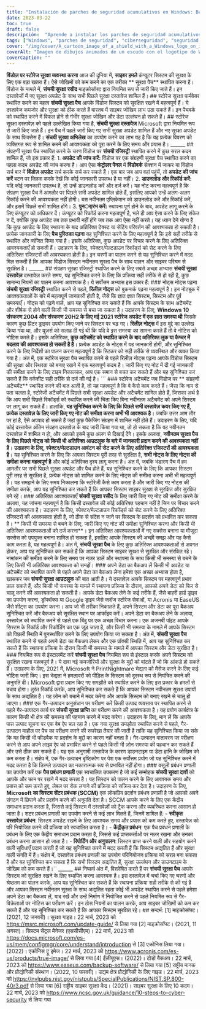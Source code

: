```yaml
---
title: "Instalación de parches de seguridad acumulativos en Windows: Buenas prácticas"
date: 2023-03-22
toc: true
draft: false
descripción:  "Aprende a instalar los parches de seguridad acumulativos en Windows y sigue las mejores prácticas para mantener tu sistema a salvo de ciberataques."
tags: ["Windows", "parches de seguridad", "ciberseguridad", "seguridad del sistema", "Microsoft", "parches acumulativos", "gestión de parches", "copia de seguridad de datos", "Spectre/Meltdown", "cifrado", "vulnerabilidades del sistema", "actualizaciones del sistema", "implantación de parches", "entornos de no producción", "configuración del sistema", "seguridad informática", "sistema de gestión de parches", "análisis de vulnerabilidades", "notas de la versión", "mantenimiento del sistema"].
cover: "/img/cover/A_cartoon_image_of_a_shield_with_a_Windows_logo_on_it.png"
coverAlt: "Imagen de dibujos animados de un escudo con el logotipo de Windows protegido por un candado"
coverCaption: ""
---
```


  **विंडोज़ पर स्टोरेज सुरक्षा व्यवस्था करना** आज की दुनिया में, **साइबर हमले** कंप्यूटर सिस्टम की सुरक्षा के लिए एक बड़ा खतरा हैं। ऐसे जोखिमों को कम करने का एक तरीका ** सुरक्षा पैच** स्थापित करना है। विंडोज के मामले में, **संचयी सुरक्षा रसीद** माइक्रोसॉफ्ट द्वारा नियमित रूप से जारी किए जाते हैं। इन दस्तावेजों में नए सुरक्षा अपडेट के साथ सभी पिछले सुरक्षा दस्तावेज शामिल हैं। ## स्टोरेज सुरक्षा फर्मवेयर स्थापित करने का महत्व **संचयी सुरक्षा पैच** आपके विंडोज सिस्टम को सुरक्षित रखने में महत्वपूर्ण हैं। ये दस्तावेज कमजोर और सुरक्षा को ठीक करते हैं वास्तव में साइबर जोखिम लाभ उठा सकते हैं। इन पैचवर्क को स्थापित करने में विफल होने से गंभीर सुरक्षा जोखिम और डेटा उल्लंघन हो सकते हैं। ## स्टोरेज सुरक्षा दस्तावेज़ को पहले उल्लेखित किया गया है, **संचयी सुरक्षा दस्तावेज़** Microsoft द्वारा नियमित रूप से जारी किए जाते हैं। इन पैच में पहले जारी किए गए सभी सुरक्षा अपडेट शामिल हैं और नए सुरक्षा अपडेट के साथ फिक्सेस हैं। **संचयी सुरक्षा अभिलेख** का उपयोग करने का लाभ यह है कि यह प्रत्येक विवरण को व्यक्तिगत रूप से शामिल करने की आवश्यकता को पूरा करने के लिए समय और प्रयास है। ______ ## संग्रहणी सुरक्षा पैच स्थापित करने के चरण विंडोज पर **संचयी रजिस्ट्री** स्थापित करने में कुछ सरल कदम शामिल हैं, जो इस प्रकार हैं: 1. **अपडेट की जांच करें:** विंडोज पर एक संग्रहणी सुरक्षा पैच स्थापित करने का पहला कदम अपडेट की जांच करना है। आप ऐसा **कंट्रोलर पैनल** में **विंडोवर्क** सेक्शन में जाकर या विंडोज सर्च बार में **विंडोज़ अपडेट** सर्च करके सर्च कर सकते हैं। एक बार जब आप वहां पहुंचें, तो **अपडेट की जांच करें** बटन पर क्लिक करके देखें कि कोई जानकारी उपलब्ध है या नहीं। 2. **डाउनलोड और रिकॉर्ड करें:** यदि कोई जानकारी उपलब्ध है, तो उन्हें डाउनलोड करें और दर्ज करें। यह नोट करना महत्वपूर्ण है कि संग्रहण सुरक्षा पैच में आमतौर पर पिछले सभी अपडेट शामिल होते हैं, इसलिए आपको उन्हें अलग-अलग रिकॉर्ड करने की आवश्यकता नहीं होगी। बस नवीनतम एप्लिकेशन को डाउनलोड करें और रिकॉर्ड करें, और इसमें पिछले सभी शामिल होंगे। 3. **पुनर्ारंभ करें:** स्थापना पूर्ण होने के बाद, अपडेट लागू करने के लिए कंप्यूटर को अधिकार दें। कंप्यूटर को रिकॉर्ड करना महत्वपूर्ण है, भले ही आप ऐसा करने के लिए संकेत न दें, क्योंकि कुछ अपडेट तब तक प्रभावी नहीं होंगे जब तक आप ऐसा नहीं करते। यह ध्यान देने योग्य है कि कुछ अपडेट के लिए स्थापना के बाद अतिरिक्त टेक्स्ट या सेटिंग परिवर्तन की आवश्यकता हो सकती है। प्रत्येक जानकारी के लिए **पैच पुस्तिका पढ़ना** यह सुनिश्चित करने के लिए महत्वपूर्ण है कि इसे सही तरीके से स्थापित और व्यंजित किया गया है। इसके अतिरिक्त, कुछ अपडेट पर विचार करने के लिए अतिरिक्त आवश्यकताएँ हो सकती हैं। उदाहरण के लिए, स्पेक्टर/मेल्टडाउन रिकॉर्ड्स को सेट करने के लिए अतिरिक्त रजिस्टरों की आवश्यकता होती है। इन चरणों का पालन करने से यह सुनिश्चित करने में मदद मिल सकती है कि आपका विंडोज सिस्टम नवीनतम सुरक्षा पैच के साथ पालन और साइबर परिश्रम से सुरक्षित है। ______ ## संग्रहण सुरक्षा रजिस्ट्री स्थापित करने के लिए सबसे अच्छा अभ्यास **संचयी सुरक्षा दस्तावेज़** दस्तावेज़ करते समय, यह सुनिश्चित करने के लिए कि प्रक्रिया सही तरीके से हो रही है, कुछ सामान्य नियमों का पालन करना आवश्यक है। ये सर्वोत्तम अभ्यास इस प्रकार हैं: ### नोट्स नोट्स पढ़ना **संचयी सुरक्षा रजिस्ट्री** स्थापित करने से पहले, **रिलीज़ नोट्स** को बुकमार्क पढ़ना महत्वपूर्ण है। इन नोटबुक में आवश्यकताओं के बारे में महत्वपूर्ण जानकारी होती है, जैसे कि ज्ञात ज्ञात सिस्टम, सिस्टम और पूर्व समस्याएँ। नोट्स को पढ़ने वाले, आप यह सुनिश्चित कर सकते हैं कि आपके सिस्टम के साथ अटैचमेंट और शीर्षक से होने वाली किसी भी समस्या से बचा जा सकता है। उदाहरण के लिए, **Windows 10 संस्करण 2004 और संस्करण 20H2 के लिए **मई 2021 स्टोरेज अपडेट** में एक ज्ञात समस्या थी** जिसके कारण कुछ प्रिंटर ड्राइवर उपयोग किए जाने पर सिस्टम पर चढ़ गए। **रिलीज़ नोट्स** में इस मुद्दे का उल्लेख किया गया था, और यूज़र्स को सलाह दी गई थी कि यदि वे इस समस्या का सामना करते हैं तो वे नोटिस को नोटिस करते हैं। इसके अतिरिक्त, **कुछ अटैचमेंट को स्थापित करने के बाद अतिरिक्त लुक या कैप्चर में बदलाव की आवश्यकता हो सकती है है**। प्रत्येक अपडेट के नोट्स में यह जानकारी होगी, और सुनिश्चित करने के लिए निर्देशों का पालन करना महत्वपूर्ण है कि स्टिकर को सही तरीके से व्यवस्थित और व्‍यक्त किया गया है। अंत में, एक स्टोरेज सुरक्षा पैच स्थापित करने से पहले रिलीज़ नोट्स पढ़ना आपके विंडोज सिस्टम की सुरक्षा और स्थिरता को बनाए रखने में एक महत्वपूर्ण कदम है। जारी किए गए नोट में दी गई जानकारी की समीक्षा करने के लिए टाइम निकालकर, आप एक समान से बचत कर सकते हैं और यह सुनिश्चित कर सकते हैं कि वर्कशीट सही तरीके से दर्ज की गई है। ``` ### स्टोरेज अटैचमेंट जब विंडोज पर ** संग्रहणी अटैचमेंट** स्थापित करने की बात आती है, तो यह महत्वपूर्ण है कि वे कैसे काम करते हैं। जैसा कि नाम से पता चलता है, स्टोरेजी अटैचमेंट में पिछले सभी सुरक्षा अपडेट और अटैचमेंट शामिल होते हैं, जिसका अर्थ है कि आप सभी पिछले रिकॉर्ड्स को स्थापित करने की चिंता किए बिना नवीनतम अटैचमेंट को अपने सिस्टम पर लागू कर सकते हैं। हालांकि, **यह सुनिश्चित करने के लिए कि पिछले सभी दस्तावेज़ कवर किए गए हैं, प्रत्येक दस्तावेज़ के लिए जारी किए गए नोट की समीक्षा करना अभी भी आवश्यक है**। जबकि उत्तर आम तौर पर हां है, ऐसे अपवाद हो सकते हैं जहां कुछ पैकेजिंग संग्रहण में शामिल नहीं होते हैं। उदाहरण के लिए, यदि कोई दस्तावेज़ अंतिम संग्रहण दस्तावेज़ के बाद जारी किया गया था, तो हो सकता है कि वह नवीनतम दस्तावेज़ में शामिल न हो, और आपको इसमें कुछ अलग से दिखाई देंगे। इसके अलावा, **नवीनतम सुरक्षा पैच के लिए पिछले नोट्स को किसी भी अतिरिक्त आउटलुक के बारे में जानकारी प्रदान करने की आवश्यकता नहीं है**। **उदाहरण के लिए, स्पेक्टर/मेल्टडाउन आवंटन को सेट करने के लिए अतिरिक्त रजिस्टरों की आवश्यकता है**। यह सुनिश्चित करने के लिए कि आपका सिस्टम पूरी तरह से सुरक्षित है, **सभी नोट्स के लिए नोट्स की समीक्षा करना महत्वपूर्ण है** और कोई अतिरिक्त दृश्य लागू करना है। अंत में, जबकि भंडारण पैच में हम आमतौर पर सभी पिछले सुरक्षा अपडेट और पैच होते हैं, यह सुनिश्चित करने के लिए कि आपका सिस्टम पूरी तरह से सुरक्षित है, प्रत्येक नोट्स को शामिल करने के लिए नोट्स की समीक्षा करना अभी भी महत्वपूर्ण है। यह समझने के लिए समय निकालना कि स्टोरेजी कैसे काम करता है और जारी किए गए नोट्स की समीक्षा करके, आप यह सुनिश्चित कर सकते हैं कि आपका सिस्टम साइबर सुरक्षा से सुरक्षित और सुरक्षित बने रहें। ### अतिरिक्त आवश्यकताएँ **संचयी सुरक्षा रसीद** के लिए जारी किए गए नोट की समीक्षा करने के अलावा, यह जांचना महत्वपूर्ण है कि किसी दस्तावेज़ की कोई अतिरिक्त पहचान नहीं है जिन पर विचार करने की आवश्यकता है। उदाहरण के लिए, स्पेक्टर/मेल्टडाउन रिकॉर्ड्स को सेट करने के लिए अतिरिक्त रजिस्टरों की आवश्यकता होती है, जो ठीक से संदेश न जाने पर सिस्टम के प्रदर्शन को प्रभावित कर सकता है। ** किसी भी समस्या से बचने के लिए, जारी किए गए नोट की समीक्षा सुनिश्चित करना और किसी भी अतिरिक्त आवश्यकताओं को दर्ज करना**। इन अतिरिक्त आवश्यकताओं में नए सक्सेस बनाना या मौजूदा सक्सेस को उपयुक्त बनाना शामिल हो सकता है, इसलिए आपके सिस्टम की अच्छी समझ और यह कैसे काम करता है, यह महत्वपूर्ण है। अंत में, **संचयी सुरक्षा पैच** के लिए कुछ अतिरिक्त आवश्यकताओं से अवगत होकर, आप यह सुनिश्चित कर सकते हैं कि आपका सिस्टम साइबर सुरक्षा से सुरक्षित और संरक्षित रहे। नामांकन की समीक्षा करने के लिए समय पर नज़र डालें और स्थापना के साथ किसी भी समस्या से बचने के लिए किसी भी अतिरिक्त आवश्यकता को समझें। ### अपने डेटा का बैकअप लें किसी भी अपडेट या अटैचमेंट को स्थापित करने से पहले अपने डेटा का बैकअप लेना हमेशा एक अच्छा अभ्यास होता है, खासकर जब **संचयी सुरक्षा आउटलुक** की बात आती है। ये दस्तावेज़ आपके सिस्टम पर महत्वपूर्ण प्रभाव डाल सकते हैं, और किसी भी समस्या के मामले में स्थापना प्रक्रिया के दौरान, आपको अपने डेटा को फिर से चालू करने की आवश्यकता हो सकती है। आपके डेटा बैकअप लेने के कई तरीके हैं, जैसे बाहरी हार्ड ड्राइव का उपयोग करना, ड्रॉपबॉक्स या Google ड्राइव जैसे क्लॉज स्टोरेज सेवाओं, या Acronis या EaseUS जैसे शीट्स का उपयोग करना। आप जो भी तरीका निकालते हैं, अपने सिस्टम और डेटा का पूरा बैकअप सुनिश्चित करें और बैकअप को सुरक्षित स्थान पर आर्काइव करें। अपने डेटा का बैकअप लेने के अलावा, दस्तावेज़ को स्थापित करने से पहले एक बिंदु पर एक अच्छा विचार करना। एक अजनबी पॉइंट आपके सिस्टम के रिकॉर्ड और रिकॉर्डिंग का एक जुड़ जाता है, और किसी भी समस्या के मामले में आपके सिस्टम को पिछली स्थिति में पुनर्स्थापित करने के लिए उपयोग किया जा सकता है। अंत में, **संचयी सुरक्षा पैच** स्थापित करने से पहले अपने डेटा का बैकअप लेकर और एक प्रॉक्सी स्थिति में, आप यह सुनिश्चित कर सकते हैं कि स्थापना प्रक्रिया के दौरान किसी भी समस्या के मामले में आपका सिस्टम और डेटा सुरक्षित है। ### नियमित रूप से इंस्टालमेंट करें **संचयी सुरक्षा पैच** नियमित रूप से इंस्टाल करके अपने सिस्टम को सुरक्षित रखना महत्वपूर्ण है। ये दावा नई कमजोरियों और सुरक्षा के मुद्दों को बांटते हैं जो कि आंकड़े हो सकते हैं। उदाहरण के लिए, 2021 में, Microsoft ने PrintNightmare भेद्यता को मैसेज करने के लिए कई नोटिस जारी किए। इस भेद्यता ने हमलावरों को पीड़ित के सिस्टम को दूरस्थ रूप से नियंत्रित करने की अनुमति दी। Microsoft द्वारा प्रदान किए गए समझौते को स्थापित करने के लिए इस प्रकार के हमलों से बचाव होगा। तुरंत रिकॉर्ड करके, आप सुनिश्चित कर सकते हैं कि आपका सिस्टम नवीनतम सुरक्षा उपायों के साथ अद्यतित है। यह ज़ोन को बचाने में मदद करेगा और आपके सिस्टम को बनाए रखने से चालू हो जाएगा। ### एक गैर-उत्पादन अनुसंधान पर परीक्षण करें किसी उत्पाद व्यवसाय पर स्थापित करने से पहले गैर-उत्पादन कार्य पर **संचयी सुरक्षा प्राप्ति** का परीक्षण करने की आवश्यकता है। यह प्रयोग कार्यक्षेत्र के कारण किसी भी क्षेत्र की समस्या की पहचान करने में मदद करेगा। उदाहरण के लिए, मान लें कि आपके पास उत्पाद सूचना पर एक वेब ऐप चल रहा है। एक नया सुरक्षा समझौता स्थापित करने से पहले, गैर-उत्पादन माहौल पर पैच का परीक्षण करने की रूपरेखा तैयार की जाती है ताकि यह सुनिश्चित किया जा सके कि यह किसी भी फीडबैक या प्रदर्शन के मुद्दों का कारण नहीं बनता है। गैर-उत्पादन वातावरण पर परीक्षण करने से आप अपने लाइव ऐप को प्रभावित करने से पहले किसी भी ज़ोन समस्या की पहचान कर सकते हैं और उसे ठीक कर सकते हैं। यह एक अनुगामी दस्तावेज के कारण डाउनटाइम या डेटा हानि के जोखिम को कम करता है। संक्षेप में, एक गैर-उत्पादन दृष्टिकोण पर पेश एक सर्वोत्तम प्रयोग जो यह सुनिश्चित करने में मदद करता है कि डिस्प्ले उत्पादन का नकारात्मक रूप से प्रभावित नहीं होगा। ### वसूली प्रबंधन प्रणाली का उपयोग करें एक **पैच प्रबंधन प्रणाली** एक स्वचालित उपकरण है जो कई सम्मोहक **संचयी सुरक्षा दावों** को आपके और काम पर रखने में मदद करता है। यह सिस्टम को पालन करने के लिए आवश्यक समय और प्रयास को कम करते हुए, लेबल पर रोक लगाने की प्रक्रिया को सक्रिय कर देता है। उदाहरण के लिए, **Microsoft का सिस्टम सेंटर प्रबंधक (SCCM)** एक लोकप्रिय प्रदर्शन प्रबंधन प्रणाली है जो आपको अपने संगठन में छिपाने और प्रदर्शन करने की अनुमति देता है। SCCM आपके करने के लिए एक केंद्रीय समाधान प्रदान करता है, जिससे कई सिस्टम में दस्तावेज़ों को ट्रैक करना और व्यवस्थित करना आसान हो जाता है। शटर प्रबंधन प्रणाली का उपयोग करने से कई लाभ मिलते हैं, जिनमें शामिल हैं: - **स्वीकृत दस्तावेज़ प्रबंधन**: सिस्टम अपडेट रखने के लिए आवश्यक समय और प्रयास को कम करते हुए, दस्तावेज़ को परि नियोजित करने की प्रक्रिया को स्वचालित करता है। - **केंद्रीकृत प्रबंधन**: एक पैच प्रबंधन प्रणाली के प्रबंधन के लिए एक केंद्रीय समाधान प्रदान करता है, जिससे कई प्राप्तकर्ताओं पर नज़र रखना और उनका प्रबंधन करना आसान हो जाता है। - **रिपोर्टिंग और अनुपालन**: सिस्टम प्राप्त करने वाली और सहयोग करने वाली सुविधाएँ प्रदान करती हैं जो यह सुनिश्चित करने में मदद करती हैं कि सिस्टम अद्यतित हैं और सुरक्षा वाली संगति में हैं। संक्षेप में, दस्तावेज़ प्रबंधन प्रणाली का उपयोग परिनियोजन प्रक्रिया को सरल बना सकता है और यह सुनिश्चित कर सकता है कि सभी सिस्टम अद्यतित हैं, सुरक्षा उल्लंघन और डाउनटाइम के जोखिम को कम करते हैं।`` ______ ## निष्कर्ष अंत में, विश्लेषित करते हैं पर **संचयी सुरक्षा पैच** आपके सिस्टम को सुरक्षित रखने के लिए स्थापित करना आवश्यक है। इस दस्तावेज़ में चर्चा किए गए चरणों और श्रेष्ठतम का पालन करके, आप यह सुनिश्चित कर सकते हैं कि स्थापना प्रक्रिया सही तरीके से की गई है और आपका सिस्टम नवीनतम सुरक्षा के साथ अद्यतित रहता कोई भी अपडेट स्थापित करने से पहले हमेशा अपने डेटा का बैकअप लें, याद रखें और उन्हें निर्माण में नियोजित करने से पहले नियमित रूप से गैर-विक्रेताओं पर नोटिस का परीक्षण करें। इन ठोस नियमों का पालन करके, आप साइबर जोखिमों को कम कर सकते हैं और यह सुनिश्चित कर सकते हैं कि आपका सिस्टम सुरक्षित रहे। ## सन्दर्भ: [1] माइक्रोसॉफ्ट। (2021, 12 जनवरी)। सुरक्षा गाइड। 22 मार्च, 2023 को https://msrc.microsoft.com/update-guide/ से लिया गया [2] माइक्रोसॉफ्ट। (2021, 11 अगस्त)। सिस्टम सेंट्रल मैनेजर (एससीसीएम)। 22 मार्च, 2023 को https://docs.microsoft.com/es-us/mem/configmgr/core/understand/introduction से [3] एक्रोनिस लिया गया। (2022)। एक्रोनिस ट्रू इमेज। 22 मार्च, 2023 को https://www.acronis.com/es-us/products/true-image/ से लिया गया [4] ईज़ीयूएस। (2022)। टोडो बैकअप। 22 मार्च, 2023 को https://www.easeus.com/backup-software/ से लिया गया [5] राष्ट्रीय मानक और प्रौद्योगिकी संस्थान। (2022, 10 फरवरी)। उद्यम क्षेत्र प्रौद्योगिकी के लिए गाइड। 22 मार्च, 2023 को https://nvlpubs.nist.gov/nistpubs/SpecialPublications/NIST.SP.800-40r3.pdf से लिया गया [6] राष्ट्रीय साइबर सुरक्षा केंद्र। (2021)। साइबर सुरक्षा के लिए 10 कदम।22 मार्च, 2023 को https://www.ncsc.gov.uk/guidance/10-steps-to-cyber-security से लिया गया